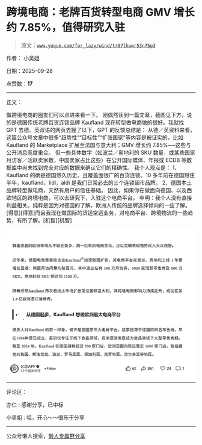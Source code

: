 # 跨境电商：老牌百货转型电商 GMV 增长约 7.85%，值得研究入驻

> 原文：[`www.yuque.com/for_lazy/wind/tr87lhuwr53n75p3`](https://www.yuque.com/for_lazy/wind/tr87lhuwr53n75p3)

作者： 小吴姐

日期：2025-09-28

点赞数：**17**

* * *

正文：

做跨境电商的圈友们可以点进来看一下。
刚偶然读到一篇文章，截图见下方，说的是德国传统老牌百货连锁品牌 Kaufland 现在转型做电商做的很好。我就找 GPT 去德、英双语的网页去搜了以下，GPT 的反馈总结是：
从德／英资料来看，这篇公众号文章中很多“趋势性”“目标性”“扩张国家”等内容是被证实的，比如 Kaufland 的 Marketplace
扩展至法国与意大利；GMV 增长约 7.85%──这些与公开消息高度重合。 但一些具体数字（如波兰／奥地利的 SKU
数量，或某些国家月访客／活跃卖家数，中国卖家占比这些）在公开国际媒体、年报或 ECDB 等数据库中尚未找到完全对应的数据来确认它们的精确性。 我个人观点是：
1、 Kaufland
的确是德国悠久历史、且覆盖面很广的百货连锁。10 多年前在德国短住半年，kaufland，lidl，aldi 是我们日常必去的三个连锁超市品牌。
2、德国本土品牌转型做电商，天然有用户的信任基础。 因此，如果你在做面向德国、以及西欧地区的跨境电商，可以去研究下，入驻这个电商平台。
申明：我个人没有直接利益相关。纯粹是因为对德国的了解，欧洲人传统的品牌选择倾向的一些了解。[得意][得意]而且我现在做国际的货运空运业务，对电商平台、跨境物流的一些趋势，有所了解。[机智][机智]

![](img/5023e55ff9b5685239f07a299b11c7d7.png "None")

* * *

评论区：

亦仁 : 感谢分享，已中标

小吴姐 : 哇，开心～～很乐于分享

* * *

公众号懒人搜索，[懒人专属群分享](https://lazybook.fun/#/blog/group)